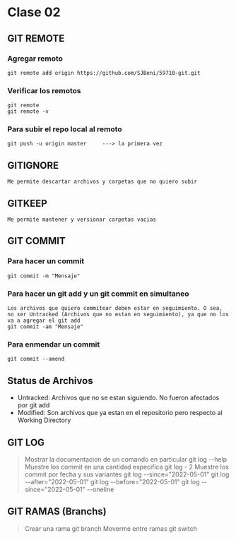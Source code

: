 # Clase 02

## GIT REMOTE

### Agregar remoto

    git remote add origin https://github.com/SJBeni/59710-git.git

### Verificar los remotos
    git remote
    git remote -v

### Para subir el repo local al remoto
    git push -u origin master     ---> la primera vez

## GITIGNORE
    Me permite descartar archivos y carpetas que no quiero subir

## GITKEEP
    Me permite mantener y versionar carpetas vacias

## GIT COMMIT

### Para hacer un commit
    git commit -m "Mensaje"

### Para hacer un git add y un git commit en simultaneo
    Los archivos que quiero commitear deben estar en seguimiento. O sea, no ser Untracked (Archivos que no estan en seguimiento), ya que no los va a agregar el git add
    git commit -am "Mensaje"

### Para enmendar un commit
    git commit --amend

## Status de Archivos

* Untracked: Archivos que no se estan siguiendo. No fueron afectados por git add
* Modified: Son archivos que ya estan en el repositorio pero respecto al Working Directory

## GIT LOG
>Mostrar la documentacion de un comando en particular
    git log --help
>Muestre los commit en una cantidad especifica
    git log - 2
> Muestre los commit por fecha y sus variantes
    git log --since="2022-05-01"
    git log --after="2022-05-01"
    git log --before="2022-05-01"
    git log --since="2022-05-01" --oneline

## GIT RAMAS (Branchs)
> Crear una rama
    git branch <nombre-rama>
>Moverme entre ramas
    git switch <nombre-rama>